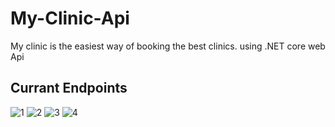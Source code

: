 # My-Clinic-Api
My clinic is the easiest way of booking the best clinics. using .NET core web Api 

## Currant Endpoints 
![1](https://user-images.githubusercontent.com/56364993/210095434-ae6afd58-b39b-4d2c-90ce-640b5c08b773.jpg)
![2](https://user-images.githubusercontent.com/56364993/210096769-dc5bba89-b349-44c9-a077-eb047f63b0eb.jpg) 
![3](https://user-images.githubusercontent.com/56364993/210096777-75b6635c-e035-437b-b54c-3fd625ecb3c4.jpg)
![4](https://user-images.githubusercontent.com/56364993/210096780-d33ae171-df09-4243-ae87-e983d044336f.jpg)
